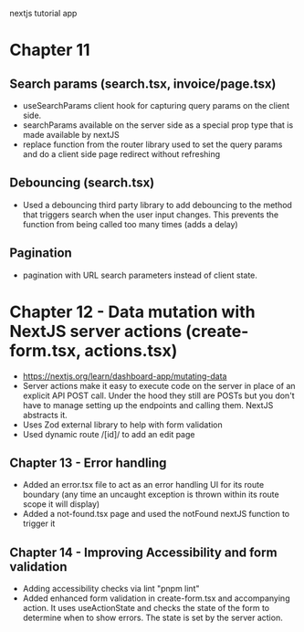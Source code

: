 nextjs tutorial app

# Chapter 11

## Search params (search.tsx, invoice/page.tsx)
- useSearchParams client hook for capturing query params on the client side.  
- searchParams available on the server side as a special prop type that is made available by nextJS
- replace function from the router library used to set the query params and do a client side page redirect without refreshing

## Debouncing (search.tsx) 
- Used a debouncing third party library to add debouncing to the method that triggers search when the user input changes.  This prevents the function from being called too many times (adds a delay)

## Pagination
- pagination with URL search parameters instead of client state.

# Chapter 12 - Data mutation with NextJS server actions (create-form.tsx, actions.tsx)
- https://nextjs.org/learn/dashboard-app/mutating-data
- Server actions make it easy to execute code on the server in place of an explicit API POST call.  Under the hood they still are POSTs but you don't have to manage setting up the endpoints and calling them.  NextJS abstracts it.
- Uses Zod external library to help with form validation
- Used dynamic route /[id]/ to add an edit page

## Chapter 13 - Error handling
- Added an error.tsx file to act as an error handling UI for its route boundary (any time an uncaught exception is thrown within its route scope it will display)
- Added a not-found.tsx page and used the notFound nextJS function to trigger it

## Chapter 14 - Improving Accessibility and form validation
- Adding accessibility checks via lint "pnpm lint"
- Added enhanced form validation in create-form.tsx and accompanying action.  It uses useActionState and checks the state of the form to determine when to show errors.  The state is set by the server action.